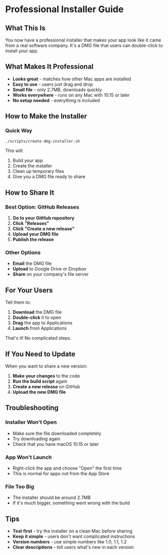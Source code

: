 # Professional Installer Guide

## What This Is

You now have a professional installer that makes your app look like it came from a real software company. It's a DMG file that users can double-click to install your app.

## What Makes It Professional

- **Looks great** - matches how other Mac apps are installed
- **Easy to use** - users just drag and drop
- **Small file** - only 2.7MB, downloads quickly
- **Works everywhere** - runs on any Mac with 10.15 or later
- **No setup needed** - everything is included

## How to Make the Installer

### Quick Way
```bash
./scripts/create-dmg-installer.sh
```

This will:
1. Build your app
2. Create the installer
3. Clean up temporary files
4. Give you a DMG file ready to share

## How to Share It

### Best Option: GitHub Releases
1. **Go to your GitHub repository**
2. **Click "Releases"**
3. **Click "Create a new release"**
4. **Upload your DMG file**
5. **Publish the release**

### Other Options
- **Email** the DMG file
- **Upload** to Google Drive or Dropbox
- **Share** on your company's file server

## For Your Users

Tell them to:

1. **Download** the DMG file
2. **Double-click** it to open
3. **Drag** the app to Applications
4. **Launch** from Applications

That's it! No complicated steps.

## If You Need to Update

When you want to share a new version:

1. **Make your changes** to the code
2. **Run the build script** again
3. **Create a new release** on GitHub
4. **Upload the new DMG file**

## Troubleshooting

### Installer Won't Open
- Make sure the file downloaded completely
- Try downloading again
- Check that you have macOS 10.15 or later

### App Won't Launch
- Right-click the app and choose "Open" the first time
- This is normal for apps not from the App Store

### File Too Big
- The installer should be around 2.7MB
- If it's much bigger, something went wrong with the build

## Tips

- **Test first** - try the installer on a clean Mac before sharing
- **Keep it simple** - users don't want complicated instructions
- **Version numbers** - use simple numbers like 1.0, 1.1, 1.2
- **Clear descriptions** - tell users what's new in each version 